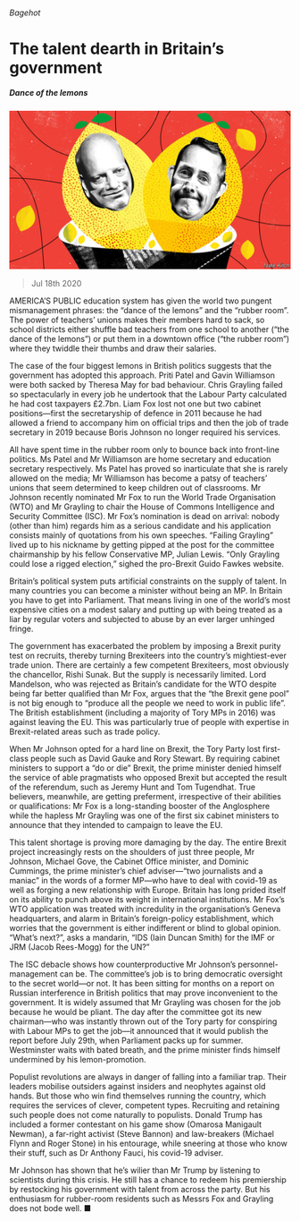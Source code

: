###### Bagehot

# The talent dearth in Britain’s government 

##### Dance of the lemons 

![image](images/20200718_BRD000.jpg) 

> Jul 18th 2020 

AMERICA’S PUBLIC education system has given the world two pungent mismanagement phrases: the “dance of the lemons” and the “rubber room”. The power of teachers’ unions makes their members hard to sack, so school districts either shuffle bad teachers from one school to another (“the dance of the lemons”) or put them in a downtown office (“the rubber room”) where they twiddle their thumbs and draw their salaries.

The case of the four biggest lemons in British politics suggests that the government has adopted this approach. Priti Patel and Gavin Williamson were both sacked by Theresa May for bad behaviour. Chris Grayling failed so spectacularly in every job he undertook that the Labour Party calculated he had cost taxpayers £2.7bn. Liam Fox lost not one but two cabinet positions—first the secretaryship of defence in 2011 because he had allowed a friend to accompany him on official trips and then the job of trade secretary in 2019 because Boris Johnson no longer required his services.


All have spent time in the rubber room only to bounce back into front-line politics. Ms Patel and Mr Williamson are home secretary and education secretary respectively. Ms Patel has proved so inarticulate that she is rarely allowed on the media; Mr Williamson has become a patsy of teachers’ unions that seem determined to keep children out of classrooms. Mr Johnson recently nominated Mr Fox to run the World Trade Organisation (WTO) and Mr Grayling to chair the House of Commons Intelligence and Security Committee (ISC). Mr Fox’s nomination is dead on arrival: nobody (other than him) regards him as a serious candidate and his application consists mainly of quotations from his own speeches. “Failing Grayling” lived up to his nickname by getting pipped at the post for the committee chairmanship by his fellow Conservative MP, Julian Lewis. “Only Grayling could lose a rigged election,” sighed the pro-Brexit Guido Fawkes website.

Britain’s political system puts artificial constraints on the supply of talent. In many countries you can become a minister without being an MP. In Britain you have to get into Parliament. That means living in one of the world’s most expensive cities on a modest salary and putting up with being treated as a liar by regular voters and subjected to abuse by an ever larger unhinged fringe.

The government has exacerbated the problem by imposing a Brexit purity test on recruits, thereby turning Brexiteers into the country’s mightiest-ever trade union. There are certainly a few competent Brexiteers, most obviously the chancellor, Rishi Sunak. But the supply is necessarily limited. Lord Mandelson, who was rejected as Britain’s candidate for the WTO despite being far better qualified than Mr Fox, argues that the “the Brexit gene pool” is not big enough to “produce all the people we need to work in public life”. The British establishment (including a majority of Tory MPs in 2016) was against leaving the EU. This was particularly true of people with expertise in Brexit-related areas such as trade policy.

When Mr Johnson opted for a hard line on Brexit, the Tory Party lost first-class people such as David Gauke and Rory Stewart. By requiring cabinet ministers to support a “do or die” Brexit, the prime minister denied himself the service of able pragmatists who opposed Brexit but accepted the result of the referendum, such as Jeremy Hunt and Tom Tugendhat. True believers, meanwhile, are getting preferment, irrespective of their abilities or qualifications: Mr Fox is a long-standing booster of the Anglosphere while the hapless Mr Grayling was one of the first six cabinet ministers to announce that they intended to campaign to leave the EU.

This talent shortage is proving more damaging by the day. The entire Brexit project increasingly rests on the shoulders of just three people, Mr Johnson, Michael Gove, the Cabinet Office minister, and Dominic Cummings, the prime minister’s chief adviser—“two journalists and a maniac” in the words of a former MP—who have to deal with covid-19 as well as forging a new relationship with Europe. Britain has long prided itself on its ability to punch above its weight in international institutions. Mr Fox’s WTO application was treated with incredulity in the organisation’s Geneva headquarters, and alarm in Britain’s foreign-policy establishment, which worries that the government is either indifferent or blind to global opinion. “What’s next?”, asks a mandarin, “IDS (Iain Duncan Smith) for the IMF or JRM (Jacob Rees-Mogg) for the UN?”

The ISC debacle shows how counterproductive Mr Johnson’s personnel-management can be. The committee’s job is to bring democratic oversight to the secret world—or not. It has been sitting for months on a report on Russian interference in British politics that may prove inconvenient to the government. It is widely assumed that Mr Grayling was chosen for the job because he would be pliant. The day after the committee got its new chairman—who was instantly thrown out of the Tory party for conspiring with Labour MPs to get the job—it announced that it would publish the report before July 29th, when Parliament packs up for summer. Westminster waits with bated breath, and the prime minister finds himself undermined by his lemon-promotion.

Populist revolutions are always in danger of falling into a familiar trap. Their leaders mobilise outsiders against insiders and neophytes against old hands. But those who win find themselves running the country, which requires the services of clever, competent types. Recruiting and retaining such people does not come naturally to populists. Donald Trump has included a former contestant on his game show (Omarosa Manigault Newman), a far-right activist (Steve Bannon) and law-breakers (Michael Flynn and Roger Stone) in his entourage, while sneering at those who know their stuff, such as Dr Anthony Fauci, his covid-19 adviser.

Mr Johnson has shown that he’s wilier than Mr Trump by listening to scientists during this crisis. He still has a chance to redeem his premiership by restocking his government with talent from across the party. But his enthusiasm for rubber-room residents such as Messrs Fox and Grayling does not bode well. ■


